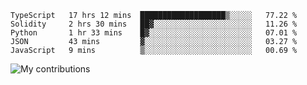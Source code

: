 <!--START_SECTION:waka-->
```text
TypeScript   17 hrs 12 mins  ███████████████████▒░░░░░   77.22 % 
Solidity     2 hrs 30 mins   ██▓░░░░░░░░░░░░░░░░░░░░░░   11.26 % 
Python       1 hr 33 mins    █▓░░░░░░░░░░░░░░░░░░░░░░░   07.01 % 
JSON         43 mins         ▓░░░░░░░░░░░░░░░░░░░░░░░░   03.27 % 
JavaScript   9 mins          ▒░░░░░░░░░░░░░░░░░░░░░░░░   00.69 % 
```
<!--END_SECTION:waka-->
<img src="https://github-readme-streak-stats.herokuapp.com/?user=pahas&theme=white" alt="My contributions" />
